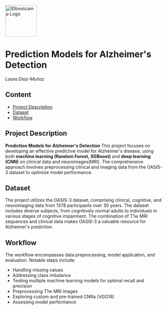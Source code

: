 <img src="https://pbs.twimg.com/profile_images/1392422291808587776/BSCkw4DW_400x400.jpg" alt="IDbootcamp Logo" width="100"/>


# Prediction Models for Alzheimer's Detection
*Laura Díaz-Muñoz*


## Content
- [Project Description](#project-description)
- [Dataset](#dataset)
- [Workflow](#workflow)


## Project Description
**Prediction Models for Alzheimer's Detection** This project focuses on developing an effective predictive model for Alzheimer's disease, using both **machine learning (Random Forest, XGBoost)** and **deep learning (CNN)** on clinical data and neuroimages(MRI). The comprehensive approach involves preprocessing clinical and imaging data from the OASIS-3 dataset to optimize model performance.

## Dataset
The project utilizes the OASIS-3 dataset, comprising clinical, cognitive, and neuroimaging data from 1378 participants over 30 years. The dataset includes diverse subjects, from cognitively normal adults to individuals in various stages of cognitive impairment. The combination of T1w MRI sequences and clinical data makes OASIS-3 a valuable resource for Alzheimer's prediction.

## Workflow
The workflow encompasses data preprocessing, model application, and evaluation. Notable steps include: 
* Handling missing values
* Addressing class imbalance
* Testing multiple machine learning models for optimal recall and precision
* Preprocessing T1w MRI images
* Exploring custom and pre-trained CNNs (VGG16)
* Assessing model performance
